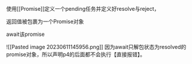 

使用[[Promise]]定义一个pending任务并定义好resolve与reject，

返回值被包裹为一个Promise对象

await该promise

![[Pasted image 20230611145956.png]]
因为await只解包状态为resolved的promise对象，所以声明p4的后面都不会执行【直接报错】。